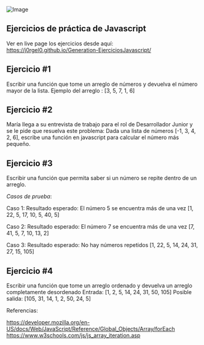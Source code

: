 ![Image](https://i.ibb.co/gSGkRnr/Dise-o-sin-t-tulo.png)
## Ejercicios de práctica de Javascript

Ver en live page los ejercicios desde aquí: https://j0rgel0.github.io/Generation-EjerciciosJavascript/

## Ejercicio #1
Escribir una función que tome un arreglo de números y devuelva el número mayor de la lista. 
Ejemplo del arreglo : [3, 5, 7, 1, 6]

## Ejercicio #2
María llega a su entrevista de trabajo para el rol de Desarrollador Junior y se le pide que resuelva este problema:
Dada una lista de números [-1, 3, 4, 2, 6], escribe una función en javascript para calcular el número más pequeño.

## Ejercicio #3
Escribir una función que permita saber si un número se repite dentro de un arreglo.

*Casos de prueba*:

Caso 1: Resultado esperado: El número 5 se encuentra más de una vez
[1, 22, 5, 17, 10, 5, 40, 5]

Caso 2: Resultado esperado: El número 7 se encuentra más de una vez
[7, 41, 5, 7, 10, 13, 2]

Caso 3: Resultado esperado: No hay números repetidos
[1, 22, 5, 14, 24, 31, 27, 15, 105]

## Ejercicio #4
Escribir una función que tome un arreglo ordenado y devuelva un arreglo completamente desordenado
Entrada: [1, 2, 5, 14, 24, 31, 50, 105]
Posible salida: [105, 31, 14, 1, 2, 50, 24, 5]


Referencias:

https://developer.mozilla.org/en-US/docs/Web/JavaScript/Reference/Global_Objects/Array/forEach
https://www.w3schools.com/js/js_array_iteration.asp
